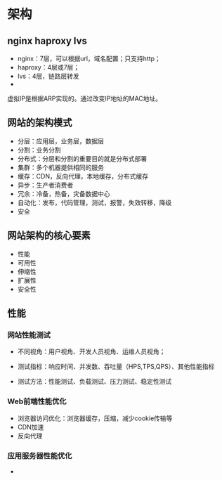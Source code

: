 # 架构

## nginx haproxy lvs

* nginx：7层，可以根据url，域名配置；只支持http；
* haproxy：4层或7层；
* lvs：4层，链路层转发
* 

虚拟IP是根据ARP实现的。通过改变IP地址的MAC地址。

## 网站的架构模式

* 分层：应用层，业务层，数据层
* 分割：业务分割
* 分布式：分层和分割的重要目的就是分布式部署
* 集群：多个机器提供相同的服务
* 缓存：CDN，反向代理，本地缓存，分布式缓存
* 异步：生产者消费者
* 冗余：冷备，热备，灾备数据中心
* 自动化：发布，代码管理，测试，报警，失效转移，降级
* 安全
 

## 网站架构的核心要素

* 性能
* 可用性
* 伸缩性
* 扩展性
* 安全性

## 性能

### 网站性能测试

* 不同视角：用户视角、开发人员视角、运维人员视角；

* 测试指标：响应时间、并发数、吞吐量（HPS,TPS,QPS）、其他性能指标

* 测试方法：性能测试、负载测试、压力测试、稳定性测试

### Web前端性能优化

* 浏览器访问优化：浏览器缓存，压缩，减少cookie传输等
* CDN加速
* 反向代理

### 应用服务器性能优化

* 
